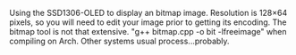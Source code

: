 Using the SSD1306-OLED to display an bitmap image.
Resolution is 128×64 pixels, so you will need to edit your image prior to getting its encoding. The bitmap tool is not that extensive.
"g++ bitmap.cpp -o bit -lfreeimage" when compiling on Arch. Other systems usual process...probably.
